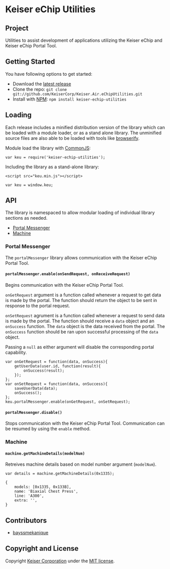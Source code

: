 # Keiser eChip Utilities
## Project
Utilities to assist development of applications utilizing the Keiser eChip and Keiser eChip Portal Tool.

## Getting Started
You have following options to get started:
- Download the [latest release](https://github.com/KeiserCorp/Keiser.Air.eChipUtilities/releases/latest)
- Clone the repo: `git clone git://github.com/KeiserCorp/Keiser.Air.eChipUtilities.git`
- Install with [NPM](https://www.npmjs.com/): `npm install keiser-echip-utilities`

## Loading
Each release includes a minified distribution version of the library which can be loaded with a module loader, or as a stand alone library.  The unminified source files are also able to be loaded with tools like [browserify](http://browserify.org/).

Module load the library with [CommonJS](http://www.commonjs.org/):

```
var keu = require('keiser-echip-utilities');
```

Including the library as a stand-alone library:

```
<script src="keu.min.js"></script>
```

```
var keu = window.keu;
```

## API
The library is namespaced to allow modular loading of individual library sections as needed.
- [Portal Messenger](#portal-messenger)
- [Machine](#machine)

### Portal Messenger
The `portalMessenger` library allows communication with the Keiser eChip Portal Tool.

#### `portalMessenger.enable(onSendRequest, onReceiveRequest)`
Begins communication with the Keiser eChip Portal Tool.

`onGetRequest` argument is a function called whenever a request to get data is made by the portal.  The function should return the object to be sent in response to the portal request.

`onSetRequest` agrument is a function called whenever a request to send data is made by the portal.  The function should receive a `data` object and an `onSuccess` function.  The `data` object is the data received from the portal.  The `onSuccess` function should be ran upon successful processing of the `data` object.

Passing a `null` as either argument will disable the corresponding portal capability.

```
var onGetRequest = function(data, onSuccess){
    getUserData(user.id, function(result){
        onSuccess(result);
    });
};
var onSetRequest = function(data, onSuccess){
    saveUserData(data);
    onSuccess();
};
keu.portalMessenger.enable(onGetRequest, onSetRequest);
```

#### `portalMessenger.disable()`
Stops communication with the Keiser eChip Portal Tool.  Communication can be resumed by using the `enable` method.

### Machine
#### `machine.getMachineDetails(modelNum)`
Retreives machine details based on model number argument (`modelNum`).

```
var details = machine.getMachineDetails(0x1335);
```

```
{
    models: [0x1335, 0x133B],
    name: 'Biaxial Chest Press',
    line: 'A300',
    extra: '',
}
```

## Contributors
- [bayssmekanique](https://github.com/bayssmekanique)

## Copyright and License
Copyright [Keiser Corporation](http://keiser.com/) under the [MIT license](LICENSE.md).
